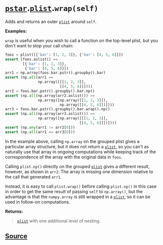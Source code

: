 # [`pstar`](./pstar.md).[`plist`](./pstar_plist.md).`wrap(self)`

Adds and returns an outer [`plist`](./pstar_plist.md) around `self`.

**Examples:**

`wrap` is useful when you wish to call a function on the top-level plist,
but you don't want to stop your call chain:
```python
foos = plist([{'bar': [1, 2, 3]}, {'bar': [4, 5, 6]}])
assert (foos.aslist() ==
        [{'bar': [1, 2, 3]},
         {'bar': [4, 5, 6]}])
arr1 = np.array(foos.bar.pstr().groupby().bar)
assert (np.all(arr1 ==
               np.array([[[1, 2, 3]],
                         [[4, 5, 6]]])))
arr2 = foos.bar.pstr().groupby().bar.np()
assert (np.all(np.array(arr2.aslist()) ==
               np.array([np.array([[1, 2, 3]]),
                         np.array([[4, 5, 6]])])))
arr3 = foos.bar.pstr().groupby().bar.wrap().np()
assert (np.all(np.array(arr3.aslist()) ==
               np.array([np.array([[[1, 2, 3]],
                                  [[4, 5, 6]]])])))
assert (np.any(arr1 != arr2[0]))
assert (np.all(arr1 == arr3[0]))
```
In the example above, calling `np.array` on the grouped plist gives a
particular array structure, but it does not return a [`plist`](./pstar_plist.md), so you can't as
naturally use that array in ongoing computations while keeping track of
the correspondence of the array with the original data in `foos`.

Calling `plist.np()` directly on the grouped [`plist`](./pstar_plist.md) gives a different result,
however, as shown in `arr2`. The array is missing one dimension relative to
the call that generated `arr1`.

Instead, it is easy to call `plist.wrap()` before calling `plist.np()` in
this case in order to get the same result of passing `self` to `np.array()`,
but the advantage is that the `numpy.array` is still wrapped in a [`plist`](./pstar_plist.md), so it
can be used in follow-on computations.

**Returns:**

>    [`plist`](./pstar_plist.md) with one additional level of nesting.



## [Source](../pstar/pstar.py#L4473-L4518)